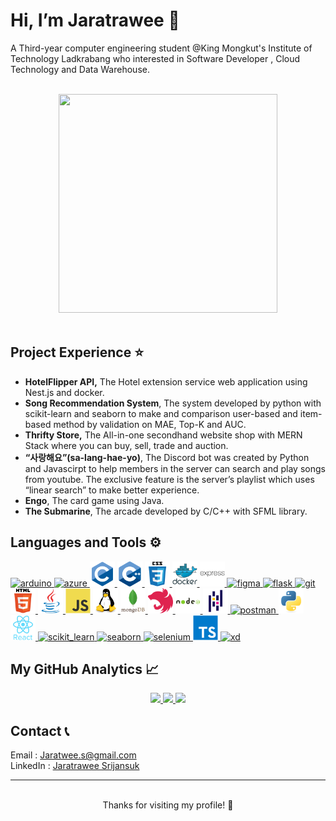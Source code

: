 # Hi, I’m Jaratrawee 👋


A Third-year computer engineering student @King Mongkut's Institute of Technology Ladkrabang 
who interested in Software Developer , Cloud Technology and Data Warehouse.


<br/>

<div align="center">
  <img src="https://lh3.googleusercontent.com/FCTJV2u4ETqtkvFn0I1fY184UbdpWhqpAyyV6w7732ookhFnbAF_gBaWMNfAw28z_GhVeZmQIY7jbUuDlFEjWWv6ldLe7FvrJg4=w911" width="350" height="350"/>
</div>


<br/>

## Project Experience ⭐


- **HotelFlipper API,** The Hotel extension service web application using Nest.js and docker.
- **Song Recommendation System**, The system developed by python with scikit-learn and seaborn to make and comparison user-based and item-based method by validation on MAE, Top-K and AUC.
- **Thrifty Store,** The All-in-one secondhand website shop with MERN Stack where you can buy, sell, trade and auction.
- **“사랑해요”(sa-lang-hae-yo)**, The Discord bot was created by Python and Javascirpt to help members in the server can search and play songs from youtube. The exclusive feature is the server’s playlist which uses “linear search” to make better experience.
- **Engo**, The card game using Java.
- **The Submarine**, The arcade developed by C/C++ with SFML library.

## Languages and Tools ⚙️
<p align="left"> 
	<a href="https://www.arduino.cc/" target="_blank" rel="noreferrer">
 		<img src="https://cdn.worldvectorlogo.com/logos/arduino-1.svg" alt="arduino" width="40" height="40"/> 
	</a> 
	<a href="https://azure.microsoft.com/en-in/" target="_blank" rel="noreferrer"> 
		<img src="https://www.vectorlogo.zone/logos/microsoft_azure/microsoft_azure-icon.svg" alt="azure" width="40" height="40"/> 
	</a> 
	<a href="https://www.cprogramming.com/" target="_blank" rel="noreferrer"> 
		<img src="https://raw.githubusercontent.com/devicons/devicon/master/icons/c/c-original.svg" alt="c" width="40" height="40"/> 
	</a> 
	<a href="https://www.w3schools.com/cpp/" target="_blank" rel="noreferrer"> 
		<img src="https://raw.githubusercontent.com/devicons/devicon/master/icons/cplusplus/cplusplus-original.svg" alt="cplusplus" width="40" height="40"/> 
	</a> 
	<a href="https://www.w3schools.com/css/" target="_blank" rel="noreferrer"> 
		<img src="https://raw.githubusercontent.com/devicons/devicon/master/icons/css3/css3-original-wordmark.svg" alt="css3" width="40" height="40"/> 
	</a> 
	<a href="https://www.docker.com/" target="_blank" rel="noreferrer"> 
		<img src="https://raw.githubusercontent.com/devicons/devicon/master/icons/docker/docker-original-wordmark.svg" alt="docker" width="40" height="40"/> 
	</a> 
	<a href="https://expressjs.com" target="_blank" rel="noreferrer"> 
		<img src="https://raw.githubusercontent.com/devicons/devicon/master/icons/express/express-original-wordmark.svg" alt="express" width="40" height="40"/> 
	</a> 
	<a href="https://www.figma.com/" target="_blank" rel="noreferrer"> 
		<img src="https://www.vectorlogo.zone/logos/figma/figma-icon.svg" alt="figma" width="40" height="40"/> 
	</a> 
	<a href="https://flask.palletsprojects.com/" target="_blank" rel="noreferrer"> 
		<img src="https://www.vectorlogo.zone/logos/pocoo_flask/pocoo_flask-icon.svg" alt="flask" width="40" height="40"/> 
	</a> 
	<a href="https://git-scm.com/" target="_blank" rel="noreferrer"> 
			<img src="https://www.vectorlogo.zone/logos/git-scm/git-scm-icon.svg" alt="git" width="40" height="40"/> 
	</a> 
	<a href="https://www.w3.org/html/" target="_blank" rel="noreferrer"> 
		<img src="https://raw.githubusercontent.com/devicons/devicon/master/icons/html5/html5-original-wordmark.svg" alt="html5" width="40" height="40"/> 
	</a> 
	<a href="https://www.java.com" target="_blank" rel="noreferrer"> 
		<img src="https://raw.githubusercontent.com/devicons/devicon/master/icons/java/java-original.svg" alt="java" width="40" height="40"/> 
	</a> 
	<a href="https://developer.mozilla.org/en-US/docs/Web/JavaScript" target="_blank" rel="noreferrer"> 
		<img src="https://raw.githubusercontent.com/devicons/devicon/master/icons/javascript/javascript-original.svg" alt="javascript" width="40" height="40"/> 
	</a> 
	<a href="https://www.linux.org/" target="_blank" rel="noreferrer"> 
		<img src="https://raw.githubusercontent.com/devicons/devicon/master/icons/linux/linux-original.svg" alt="linux" width="40" height="40"/> 
	</a> 
	<a href="https://www.mongodb.com/" target="_blank" rel="noreferrer"> 
		<img src="https://raw.githubusercontent.com/devicons/devicon/master/icons/mongodb/mongodb-original-wordmark.svg" alt="mongodb" width="40" height="40"/> 
	</a> 
	<a href="https://nestjs.com/" target="_blank" rel="noreferrer"> 
		<img src="https://raw.githubusercontent.com/devicons/devicon/master/icons/nestjs/nestjs-plain.svg" alt="nestjs" width="40" height="40"/> 
	</a> 
	<a href="https://nodejs.org" target="_blank" rel="noreferrer"> 
		<img src="https://raw.githubusercontent.com/devicons/devicon/master/icons/nodejs/nodejs-original-wordmark.svg" alt="nodejs" width="40" height="40"/> 
	</a> 
	<a href="https://pandas.pydata.org/" target="_blank" rel="noreferrer"> 
		<img src="https://raw.githubusercontent.com/devicons/devicon/2ae2a900d2f041da66e950e4d48052658d850630/icons/pandas/pandas-original.svg" alt="pandas" width="40" height="40"/> 
	</a> 
	<a href="https://postman.com" target="_blank" rel="noreferrer"> 
		<img src="https://www.vectorlogo.zone/logos/getpostman/getpostman-icon.svg" alt="postman" width="40" height="40"/> 
	</a> 
	<a href="https://www.python.org" target="_blank" rel="noreferrer"> 
		<img src="https://raw.githubusercontent.com/devicons/devicon/master/icons/python/python-original.svg" alt="python" width="40" height="40"/> 
	</a> 
	<a href="https://reactjs.org/" target="_blank" rel="noreferrer"> 
		<img src="https://raw.githubusercontent.com/devicons/devicon/master/icons/react/react-original-wordmark.svg" alt="react" width="40" height="40"/> 
	</a> 
	<a href="https://scikit-learn.org/" target="_blank" rel="noreferrer"> 
		<img src="https://upload.wikimedia.org/wikipedia/commons/0/05/Scikit_learn_logo_small.svg" alt="scikit_learn" width="40" height="40"/> 
	</a> 
	<a href="https://seaborn.pydata.org/" target="_blank" rel="noreferrer"> 
		<img src="https://seaborn.pydata.org/_images/logo-mark-lightbg.svg" alt="seaborn" width="40" height="40"/> 
	</a> 
	<a href="https://www.selenium.dev" target="_blank" rel="noreferrer"> 
		<img src="https://raw.githubusercontent.com/detain/svg-logos/780f25886640cef088af994181646db2f6b1a3f8/svg/selenium-logo.svg" alt="selenium" width="40" height="40"/> 
	</a> 
	<a href="https://www.typescriptlang.org/" target="_blank" rel="noreferrer"> 
		<img src="https://raw.githubusercontent.com/devicons/devicon/master/icons/typescript/typescript-original.svg" alt="typescript" width="40" height="40"/> 
	</a> 
	<a href="https://www.adobe.com/products/xd.html" target="_blank" rel="noreferrer"> 
	<img src="https://cdn.worldvectorlogo.com/logos/adobe-xd.svg" alt="xd" width="40" height="40"/> 
	</a>
</p>

## My GitHub Analytics 📈

<div align="center">
  <a href="https://github.com/FabuKi-Xr">
    <img height="180em" src="https://github-readme-stats.vercel.app/api/?username=fabuki-xr&cache_seconds=7200&layout=compact&theme=tokyonight&border_radius=8" />
    <img height="180em" src="https://github-readme-stats.vercel.app/api/top-langs/?username=fabuki-xr&langs_count=8&layout=compact&theme=tokyonight&border_radius=8" />
    <img height="280em" src="https://github-readme-activity-graph.cyclic.app/graph?username=fabuki-xr&theme=tokyo-night&radius=16" />
  </a>
</div>

## Contact 📞
Email : Jaratwee.s@gmail.com <br />
LinkedIn : [Jaratrawee Srijansuk](https://www.linkedin.com/in/jaratrawee-srijansuk-9492b0243/)

---
<br />
<div align="center">
  Thanks for visiting my profile! 🙏<br/>
</div>

<!-- ![Ashokkumar's github stats](https://github-readme-stats.vercel.app/api?username=fabuki-xr&show_icons=true&theme=tokyonight&border_radius=8) ![Top Langs](https://github-readme-stats.vercel.app/api/top-langs/?username=fabuki-xr&langs_count=8&layout=compact&show_icons=true&theme=tokyonight&border_radius=8)

[![Ashutosh's github activity graph](https://github-readme-activity-graph.cyclic.app/graph?username=fabuki-xr&theme=tokyo-night)](https://github.com/fabuki-xr/github-readme-activity-graph)
<p>
  <img align="left" src="https://github-readme-stats.vercel.app/api/top-langs?username=fabuki-xr&show_icons=true&locale=en&layout=compact" alt="fabuki-xr" />
</p> -->
<!-- ![github graph](https://activity-graph.herokuapp.com/graph?username=fabuki-xr&theme=react-dark) -->
<!-- 

<p>&nbsp;<img align="center" src="https://github-readme-stats.vercel.app/api?username=fabuki-xr&show_icons=true&locale=en" alt="fabuki-xr" />
 </p> -->

<!--<p><img align="right" src="https://github-readme-streak-stats.herokuapp.com/?user=fabuki-xr&" alt="fabuki-xr"/></p>-->
